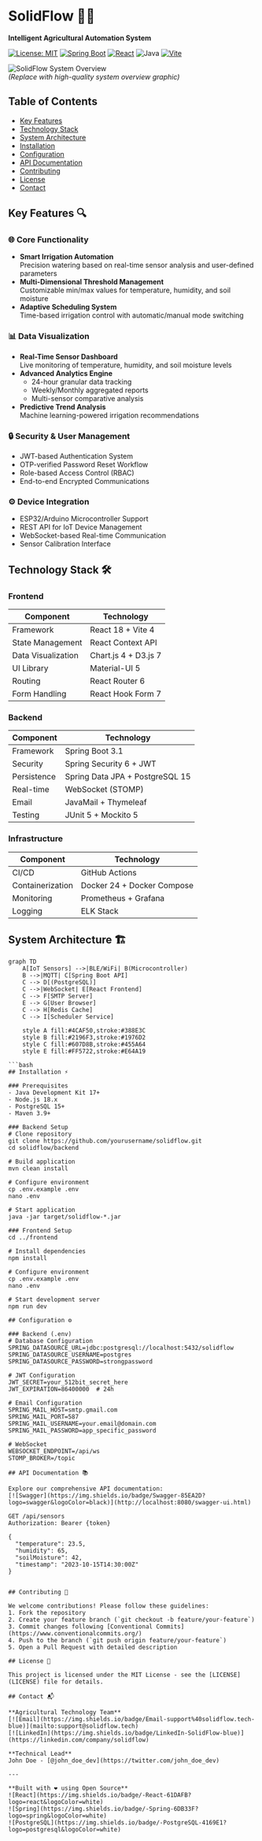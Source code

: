 
# SolidFlow 🌿💧  
**Intelligent Agricultural Automation System**

[![License: MIT](https://img.shields.io/badge/License-MIT-green.svg)](https://opensource.org/licenses/MIT)
[![Spring Boot](https://img.shields.io/badge/Spring%20Boot-3.1.4-green.svg)](https://spring.io/projects/spring-boot)
[![React](https://img.shields.io/badge/React-18.2.0-blue.svg)](https://react.dev/)
![Java](https://img.shields.io/badge/Java-17-orange.svg)
[![Vite](https://img.shields.io/badge/Vite-4.4.5-blueviolet.svg)](https://vitejs.dev/)

![SolidFlow System Overview](https://via.placeholder.com/1200x400.png?text=SolidFlow+System+Demo)  
*(Replace with high-quality system overview graphic)*

## Table of Contents
- [Key Features](#key-features)
- [Technology Stack](#technology-stack)
- [System Architecture](#system-architecture)
- [Installation](#installation)
- [Configuration](#configuration)
- [API Documentation](#api-documentation)
- [Contributing](#contributing)
- [License](#license)
- [Contact](#contact)

## Key Features 🔍

### 🌐 Core Functionality
- **Smart Irrigation Automation**  
  Precision watering based on real-time sensor analysis and user-defined parameters
- **Multi-Dimensional Threshold Management**  
  Customizable min/max values for temperature, humidity, and soil moisture
- **Adaptive Scheduling System**  
  Time-based irrigation control with automatic/manual mode switching

### 📊 Data Visualization
- **Real-Time Sensor Dashboard**  
  Live monitoring of temperature, humidity, and soil moisture levels
- **Advanced Analytics Engine**  
  - 24-hour granular data tracking  
  - Weekly/Monthly aggregated reports  
  - Multi-sensor comparative analysis
- **Predictive Trend Analysis**  
  Machine learning-powered irrigation recommendations

### 🔒 Security & User Management
- JWT-based Authentication System
- OTP-verified Password Reset Workflow
- Role-based Access Control (RBAC)
- End-to-end Encrypted Communications

### ⚙️ Device Integration
- ESP32/Arduino Microcontroller Support
- REST API for IoT Device Management
- WebSocket-based Real-time Communication
- Sensor Calibration Interface

## Technology Stack 🛠️

### Frontend
| Component | Technology |
|-----------|------------|
| Framework | React 18 + Vite 4 |
| State Management | React Context API |
| Data Visualization | Chart.js 4 + D3.js 7 |
| UI Library | Material-UI 5 |
| Routing | React Router 6 |
| Form Handling | React Hook Form 7 |

### Backend
| Component | Technology |
|-----------|------------|
| Framework | Spring Boot 3.1 |
| Security | Spring Security 6 + JWT |
| Persistence | Spring Data JPA + PostgreSQL 15 |
| Real-time | WebSocket (STOMP) |
| Email | JavaMail + Thymeleaf |
| Testing | JUnit 5 + Mockito 5 |

### Infrastructure
| Component | Technology |
|-----------|------------|
| CI/CD | GitHub Actions |
| Containerization | Docker 24 + Docker Compose |
| Monitoring | Prometheus + Grafana |
| Logging | ELK Stack |

## System Architecture 🏗️

```mermaid
graph TD
    A[IoT Sensors] -->|BLE/WiFi| B(Microcontroller)
    B -->|MQTT| C[Spring Boot API]
    C --> D[(PostgreSQL)]
    C -->|WebSocket| E[React Frontend]
    C --> F[SMTP Server]
    E --> G[User Browser]
    C --> H[Redis Cache]
    C --> I[Scheduler Service]
    
    style A fill:#4CAF50,stroke:#388E3C
    style B fill:#2196F3,stroke:#1976D2
    style C fill:#607D8B,stroke:#455A64
    style E fill:#FF5722,stroke:#E64A19

```bash
## Installation ⚡

### Prerequisites
- Java Development Kit 17+
- Node.js 18.x
- PostgreSQL 15+
- Maven 3.9+

### Backend Setup
# Clone repository
git clone https://github.com/yourusername/solidflow.git
cd solidflow/backend

# Build application
mvn clean install

# Configure environment
cp .env.example .env
nano .env

# Start application
java -jar target/solidflow-*.jar

### Frontend Setup
cd ../frontend

# Install dependencies
npm install

# Configure environment
cp .env.example .env
nano .env

# Start development server
npm run dev

## Configuration ⚙️

### Backend (.env)
# Database Configuration
SPRING_DATASOURCE_URL=jdbc:postgresql://localhost:5432/solidflow
SPRING_DATASOURCE_USERNAME=postgres
SPRING_DATASOURCE_PASSWORD=strongpassword

# JWT Configuration
JWT_SECRET=your_512bit_secret_here
JWT_EXPIRATION=86400000  # 24h

# Email Configuration
SPRING_MAIL_HOST=smtp.gmail.com
SPRING_MAIL_PORT=587
SPRING_MAIL_USERNAME=your.email@domain.com
SPRING_MAIL_PASSWORD=app_specific_password

# WebSocket
WEBSOCKET_ENDPOINT=/api/ws
STOMP_BROKER=/topic

## API Documentation 📚

Explore our comprehensive API documentation:  
[![Swagger](https://img.shields.io/badge/Swagger-85EA2D?logo=swagger&logoColor=black)](http://localhost:8080/swagger-ui.html)

GET /api/sensors
Authorization: Bearer {token}

{
  "temperature": 23.5,
  "humidity": 65,
  "soilMoisture": 42,
  "timestamp": "2023-10-15T14:30:00Z"
}


## Contributing 🤝

We welcome contributions! Please follow these guidelines:
1. Fork the repository
2. Create your feature branch (`git checkout -b feature/your-feature`)
3. Commit changes following [Conventional Commits](https://www.conventionalcommits.org/)
4. Push to the branch (`git push origin feature/your-feature`)
5. Open a Pull Request with detailed description

## License 📄

This project is licensed under the MIT License - see the [LICENSE](LICENSE) file for details.

## Contact 📬

**Agricultural Technology Team**  
[![Email](https://img.shields.io/badge/Email-support%40solidflow.tech-blue)](mailto:support@solidflow.tech)  
[![LinkedIn](https://img.shields.io/badge/LinkedIn-SolidFlow-blue)](https://linkedin.com/company/solidflow)  

**Technical Lead**  
John Doe - [@john_doe_dev](https://twitter.com/john_doe_dev)

---

**Built with ❤️ using Open Source**  
![React](https://img.shields.io/badge/-React-61DAFB?logo=react&logoColor=white)
![Spring](https://img.shields.io/badge/-Spring-6DB33F?logo=spring&logoColor=white)
![PostgreSQL](https://img.shields.io/badge/-PostgreSQL-4169E1?logo=postgresql&logoColor=white)
```